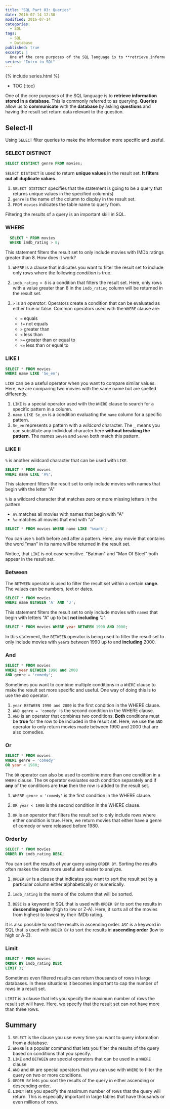 ```yaml
---
title: "SQL Part 03: Queries"
date: 2016-07-14 12:30
modified: 2016-07-14
categories:
  - SQL
tags:
  - SQL
  - Database
published: true
excerpt: |
  One of the core purposes of the SQL language is to **retrieve information stored in a database**. This is commonly referred to as querying. **Queries** allow us to **communicate** with the **database** by asking **questions** and having the result set return data relevant to the question.
series: "Intro to SQL"	
---
```

{% include series.html %}

* TOC
{:toc}

One of the core purposes of the SQL language is to **retrieve information stored in a database**. This is commonly referred to as querying. **Queries** allow us to **communicate** with the **database** by asking **questions** and having the result set return data relevant to the question.

## Select-II

Using `SELECT` filter queries to make the information more specific and useful.

### SELECT DISTINCT

```sql
SELECT DISTINCT genre FROM movies;
```

`SELECT DISTINCT` is used to return **unique values** in the result set. **It filters out all duplicate values**. 

1. `SELECT DISTINCT` specifies that the statement is going to be a query that returns unique values in the specified column(s)
2. `genre` is the name of the column to display in the result set.
3. `FROM movies` indicates the table name to query from.


Filtering the results of a query is an important skill in SQL. 

### WHERE

```sql
  SELECT * FROM movies
  WHERE imdb_rating > 8;
```

This statement filters the result set to only include movies with IMDb ratings greater than 8. How does it work?

1. `WHERE` is a clause that indicates you want to filter the result set to include only rows where the following *condition* is true.

2. `imdb_rating > 8` is a condition that filters the result set. Here, only rows with a value greater than 8 in the `imdb_rating` column will be returned in the result set.

3. `>` is an *operator*. Operators create a condition that can be evaluated as either true or false. Common operators used with the `WHERE` clause are:

    - `=` equals
    - `!=` not equals
    - `>` greater than
    - `<` less than
    - `>=` greater than or equal to
    - `<=` less than or equal to


### LIKE I

```sql
SELECT * FROM movies
WHERE name LIKE 'Se_en';
```

`LIKE` can be a useful operator when you want to compare similar values. Here, we are comparing two movies with the same name but are spelled differently.

1. `LIKE` is a special operator used with the `WHERE` clause to search for a specific pattern in a column.
2. `name LIKE Se_en` is a condition evaluating the `name` column for a specific pattern.
3. `Se_en` represents a pattern with a *wildcard* character. The `_` means you can substitute any individual character here **without breaking the pattern**. The names `Seven` and `Se7en` both match this pattern.

### LIKE II

`%` is another wildcard character that can be used with `LIKE`. 

```sql
SELECT * FROM movies
WHERE name LIKE 'A%';
```

This statement filters the result set to only include movies with names that begin with the letter "A"

`%` is a wildcard character that matches zero or more missing letters in the pattern.

- `A%` matches all movies with names that begin with "A"
- `%a` matches all movies that end with "a"

```sql
SELECT * FROM movies WHERE name LIKE '%man%';
```

You can use `%` both before and after a pattern. Here, any movie that contains the word "man" in its name will be returned in the result set. 

Notice, that `LIKE` is not case sensitive. "Batman" and "Man Of Steel" both appear in the result set. 

### Between

The `BETWEEN` operator is used to filter the result set within a certain **range**. The values can be numbers, text or dates.

```sql
SELECT * FROM movies
WHERE name BETWEEN 'A' AND 'J';
```

This statement filters the result set to only include movies with `name`s that begin with letters "A" up to but **not including** "J".

```sql
SELECT * FROM movies WHERE year BETWEEN 1990 AND 2000;
```

In this statement, the `BETWEEN` operator is being used to filter the result set to only include movies with `year`s between 1990 up to and **including** 2000.

### And

```sql
SELECT * FROM movies
WHERE year BETWEEN 1990 and 2000
AND genre = 'comedy';
```

Sometimes you want to combine multiple conditions in a `WHERE` clause to make the result set more specific and useful. One way of doing this is to use the `AND` operator.

1. `year BETWEEN 1990 and 2000` is the first condition in the WHERE clause.
2. `AND genre = 'comedy'` is the second condition in the WHERE clause.
3. `AND` is an operator that combines two conditions. **Both** conditions must be **true** for the row to be included in the result set. Here, we use the `AND` operator to only return movies made between 1990 and 2000 that are also comedies.

### Or

```sql
SELECT * FROM movies
WHERE genre = 'comedy'
OR year < 1980;
```

The `OR` operator can also be used to combine more than one condition in a `WHERE` clause. The `OR` operator evaluates each condition separately and if **any** of the conditions are **true** then the row is added to the result set.


1. `WHERE genre = 'comedy'` is the first condition in the WHERE clause.

2. `OR year < 1980` is the second condition in the WHERE clause.

3. `OR` is an operator that filters the result set to only include rows where either condition is true. Here, we return movies that either have a genre of comedy or were released before 1980.

### Order by

```sql
SELECT * FROM movies
ORDER BY imdb_rating DESC;
```

You can sort the results of your query using `ORDER BY`. Sorting the results often makes the data more useful and easier to analyze.

1. `ORDER BY` is a clause that indicates you want to sort the result set by a particular column either alphabetically or numerically.

2. `imdb_rating` is the name of the column that will be sorted.

3. `DESC` is a keyword in SQL that is used with `ORDER BY` to sort the results in **descending order** (high to low or Z-A). Here, it sorts all of the movies from highest to lowest by their IMDb rating.


It is also possible to sort the results in ascending order. `ASC` is a keyword in SQL that is used with `ORDER BY` to sort the results in **ascending order** (low to high or A-Z).

### Limit

```sql
SELECT * FROM movies
ORDER BY imdb_rating DESC
LIMIT 3;
```

Sometimes even filtered results can return thousands of rows in large databases. In these situations it becomes important to cap the number of rows in a result set.

`LIMIT` is a clause that lets you specify the maximum number of rows the result set will have. Here, we specify that the result set can not have more than three rows.

## Summary

1. `SELECT` is the clause you use every time you want to query information from a database.
2. `WHERE` is a popular command that lets you filter the results of the query based on conditions that you specify.
3. `LIKE` and `BETWEEN` are special operators that can be used in a `WHERE` clause
4. `AND` and `OR` are special operators that you can use with `WHERE` to filter the query on two or more conditions.
5. `ORDER BY` lets you sort the results of the query in either ascending or descending order.
6. `LIMIT` lets you specify the maximum number of rows that the query will return. This is especially important in large tables that have thousands or even millions of rows.
